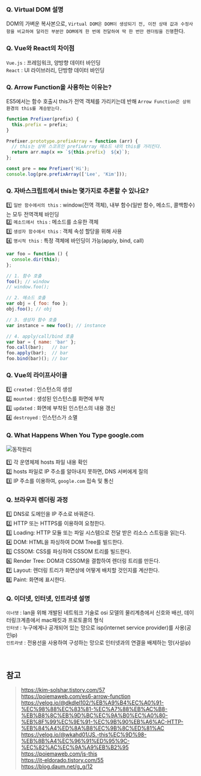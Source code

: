 ### Q. Virtual DOM 설명
DOM의 가벼운 복사본으로, `Virtual DOM은 DOM이 생성되기 전, 이전 상태 값과 수정사항을 비교하여 달라진 부분만 DOM에게 한 번에 전달하여 딱 한 번만 렌더링을 진행`한다.

### Q. Vue와 React의 차이점
`Vue.js` : 프레임워크, 양방향 데이터 바인딩  
`React` : UI 라이브러리, 단방향 데이터 바인딩

### Q. Arrow Function을 사용하는 이유는?
ES5에서는 함수 호출시 this가 전역 객체를 가리키는데 반해 `Arrow Function은 상위 환경의 this를 계승받는다.`
```js
function Prefixer(prefix) {
  this.prefix = prefix;
}

Prefixer.prototype.prefixArray = function (arr) {
  // this는 상위 스코프인 prefixArray 메소드 내의 this를 가리킨다.
  return arr.map(x => `${this.prefix}  ${x}`);
};

const pre = new Prefixer('Hi');
console.log(pre.prefixArray(['Lee', 'Kim']));
```

### Q. 자바스크립트에서 this는 몇가지로 추론할 수 있나요?
1️⃣ `일반 함수에서의 this` : window(전역 객체), 내부 함수(일반 함수, 메소드, 콜백함수)는 모두 전역객체 바인딩  
2️⃣ `메소드에서 this` : 메소드를 소유한 객체  
3️⃣ `생성자 함수에서 this` : 객체 속성 할당을 위해 사용  
4️⃣ `명시적 this` : 특정 객체에 바인딩이 가능(apply, bind, call)  

```js
var foo = function () {
  console.dir(this);
};

// 1. 함수 호출
foo(); // window
// window.foo();

// 2. 메소드 호출
var obj = { foo: foo };
obj.foo(); // obj

// 3. 생성자 함수 호출
var instance = new foo(); // instance

// 4. apply/call/bind 호출
var bar = { name: 'bar' };
foo.call(bar);   // bar
foo.apply(bar);  // bar
foo.bind(bar)(); // bar
```

### Q. Vue의 라이프사이클
1️⃣ `created` : 인스턴스의 생성  
2️⃣ `mounted` : 생성된 인스턴스를 화면에 부착  
3️⃣ `updated` : 화면에 부착된 인스턴스의 내용 갱신  
4️⃣ `destroyed` : 인스턴스가 소멸  

### Q. What Happens When You Type google.com
![동작원리](https://s3-ap-northeast-2.amazonaws.com/opentutorials-user-file/module/3421/8340.jpeg)

1️⃣ 각 운영체제 hosts 파일 내용 확인    
2️⃣ hosts 파일로 IP 주소를 알아내지 못하면, DNS 서버에게 질의    
3️⃣ IP 주소를 이용하여, `google.com` 접속 및 통신

### Q. 브라우저 렌더링 과정
1️⃣ DNS로 도메인을 IP 주소로 바꿔준다.  
2️⃣ HTTP 또는 HTTPS를 이용하여 요청한다.  
3️⃣ Loading: HTTP 모듈 또는 파일 시스템으로 전달 받은 리소스 스트림을 읽는다.  
4️⃣ DOM: HTML을 파싱하여 DOM Tree를 빌드한다.  
5️⃣ CSSOM: CSS를 파싱하여 CSSOM 트리를 빌드한다.  
6️⃣ Render Tree: DOM과 CSSOM을 결합하여 렌더링 트리를 만든다.  
7️⃣ Layout: 렌더링 트리가 화면상에 어떻게 배치할 것인지를 계산한다.  
8️⃣ Paint: 화면에 표시한다.  

### Q. 이더넷, 인터넷, 인트라넷 설명
`이너뎃` : lan을 위해 개발된 네트워크 기술로 osi 모델의 물리계층에서 신호와 배선, 데이터링크계층에서 mac패킷과 프로토콜의 형식  
`인터넷` : 누구에게나 공개되어 있는 망으로 isp(internet service provider)를 사용(공인ip)  
`인트라넷` : 전용선을 사용하여 구성하는 망으로 인터넷과의 연결을 배제하는 망(사설ip)

<br>

## 참고
> https://kim-solshar.tistory.com/57   
> https://poiemaweb.com/es6-arrow-function  
> https://velog.io/@dkdlel102/%EB%A9%B4%EC%A0%91-%EC%98%88%EC%83%81-%EC%A7%88%EB%AC%B8-%EB%B8%8C%EB%9D%BC%EC%9A%B0%EC%A0%80-%EB%8F%99%EC%9E%91-%EC%9B%90%EB%A6%AC-HTTP-%EB%84%A4%ED%8A%B8%EC%9B%8C%ED%81%AC  
> https://velog.io/@wkahd01/JS.-this%EC%9D%98-%EB%8B%A4%EC%96%91%ED%95%9C-%EC%82%AC%EC%9A%A9%EB%B2%95  
> https://poiemaweb.com/js-this  
> https://it-eldorado.tistory.com/55  
> https://blog.daum.net/g_g/12  
